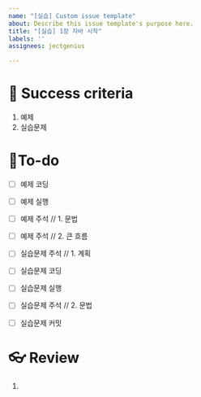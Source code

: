 ```yaml
---
name: "[실습] Custom issue template"
about: Describe this issue template's purpose here.
title: "[실습] 1장 자바 시작"
labels: ''
assignees: jectgenius

---
```


# 🌈 Success criteria
1. 예제
2. 실습문제

# 👷To-do
- [ ] 예제 코딩
- [ ] 예제 실행
- [ ] 예제 주석 // 1. 문법
- [ ] 예제 주석 // 2. 큰 흐름
- [ ] 실습문제 주석 // 1. 계획
- [ ] 실습문제 코딩
- [ ] 실습문제 실행
- [ ] 실습문제 주석 // 2. 문법
- [ ] 실습문제 커밋


# 👓 Review
1.
